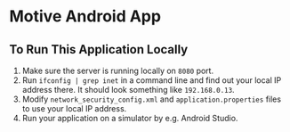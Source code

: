 # Motive Android App

## To Run This Application Locally

1. Make sure the server is running locally on `8080` port.
2. Run `ifconfig | grep inet` in a command line and find out your local IP address there. It should look something like `192.168.0.13`.
3. Modify `network_security_config.xml` and `application.properties` files to use your local IP address.
4. Run your application on a simulator by e.g. Android Studio.
